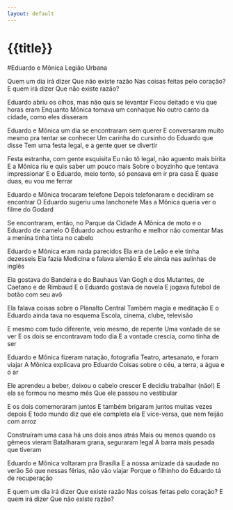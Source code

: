 ```yaml
---
layout: default 
---
```


# {{title}} 

#Eduardo e Mônica
Legião Urbana

Quem um dia irá dizer
Que não existe razão
Nas coisas feitas pelo coração?
E quem irá dizer
Que não existe razão?

Eduardo abriu os olhos, mas não quis se levantar
Ficou deitado e viu que horas eram
Enquanto Mônica tomava um conhaque
No outro canto da cidade, como eles disseram

Eduardo e Mônica um dia se encontraram sem querer
E conversaram muito mesmo pra tentar se conhecer
Um carinha do cursinho do Eduardo que disse
Tem uma festa legal, e a gente quer se divertir

Festa estranha, com gente esquisita
Eu não tô legal, não aguento mais birita
E a Mônica riu e quis saber um pouco mais
Sobre o boyzinho que tentava impressionar
E o Eduardo, meio tonto, só pensava em ir pra casa
É quase duas, eu vou me ferrar

Eduardo e Mônica trocaram telefone
Depois telefonaram e decidiram se encontrar
O Eduardo sugeriu uma lanchonete
Mas a Mônica queria ver o filme do Godard

Se encontraram, então, no Parque da Cidade
A Mônica de moto e o Eduardo de camelo
O Eduardo achou estranho e melhor não comentar
Mas a menina tinha tinta no cabelo

Eduardo e Mônica eram nada parecidos
Ela era de Leão e ele tinha dezesseis
Ela fazia Medicina e falava alemão
E ele ainda nas aulinhas de inglês

Ela gostava do Bandeira e do Bauhaus
Van Gogh e dos Mutantes, de Caetano e de Rimbaud
E o Eduardo gostava de novela
E jogava futebol de botão com seu avô

Ela falava coisas sobre o Planalto Central
Também magia e meditação
E o Eduardo ainda tava no esquema
Escola, cinema, clube, televisão

E mesmo com tudo diferente, veio mesmo, de repente
Uma vontade de se ver
E os dois se encontravam todo dia
E a vontade crescia, como tinha de ser

Eduardo e Mônica fizeram natação, fotografia
Teatro, artesanato, e foram viajar
A Mônica explicava pro Eduardo
Coisas sobre o céu, a terra, a água e o ar

Ele aprendeu a beber, deixou o cabelo crescer
E decidiu trabalhar (não!)
E ela se formou no mesmo mês
Que ele passou no vestibular

E os dois comemoraram juntos
E também brigaram juntos muitas vezes depois
E todo mundo diz que ele completa ela
E vice-versa, que nem feijão com arroz

Construíram uma casa há uns dois anos atrás
Mais ou menos quando os gêmeos vieram
Batalharam grana, seguraram legal
A barra mais pesada que tiveram

Eduardo e Mônica voltaram pra Brasília
E a nossa amizade dá saudade no verão
Só que nessas férias, não vão viajar
Porque o filhinho do Eduardo tá de recuperação

E quem um dia irá dizer
Que existe razão
Nas coisas feitas pelo coração?
E quem irá dizer
Que não existe razão?
